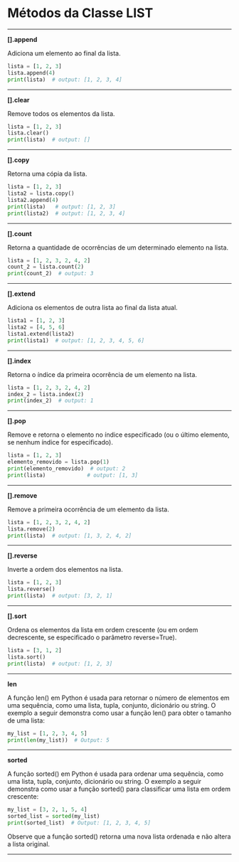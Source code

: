 # **Métodos da Classe LIST**
---

**[].append**

Adiciona um elemento ao final da lista.

~~~py
lista = [1, 2, 3]
lista.append(4)
print(lista)  # output: [1, 2, 3, 4]
~~~

---

**[].clear**

Remove todos os elementos da lista. 

~~~py
lista = [1, 2, 3]
lista.clear()
print(lista)  # output: []
~~~

---

**[].copy**

Retorna uma cópia da lista.

~~~py
lista = [1, 2, 3]
lista2 = lista.copy()
lista2.append(4)
print(lista)   # output: [1, 2, 3]
print(lista2)  # output: [1, 2, 3, 4]
~~~

---

**[].count**

Retorna a quantidade de ocorrências de um determinado elemento na lista. 

~~~py
lista = [1, 2, 3, 2, 4, 2]
count_2 = lista.count(2)
print(count_2)  # output: 3
~~~

---

**[].extend**

Adiciona os elementos de outra lista ao final da lista atual. 

~~~py
lista1 = [1, 2, 3]
lista2 = [4, 5, 6]
lista1.extend(lista2)
print(lista1)  # output: [1, 2, 3, 4, 5, 6]

~~~

---

**[].index**

Retorna o índice da primeira ocorrência de um elemento na lista.

~~~py
lista = [1, 2, 3, 2, 4, 2]
index_2 = lista.index(2)
print(index_2)  # output: 1

~~~
---

**[].pop**

Remove e retorna o elemento no índice especificado (ou o último elemento, se nenhum índice for especificado).

~~~py
lista = [1, 2, 3]
elemento_removido = lista.pop(1)
print(elemento_removido)  # output: 2
print(lista)             # output: [1, 3]
~~~
---

**[].remove**

Remove a primeira ocorrência de um elemento da lista. 

~~~py
lista = [1, 2, 3, 2, 4, 2]
lista.remove(2)
print(lista)  # output: [1, 3, 2, 4, 2]
~~~

---

**[].reverse**

Inverte a ordem dos elementos na lista. 

~~~py
lista = [1, 2, 3]
lista.reverse()
print(lista)  # output: [3, 2, 1]
~~~

---

**[].sort**

Ordena os elementos da lista em ordem crescente (ou em ordem decrescente, se especificado o parâmetro reverse=True). 

~~~py
lista = [3, 1, 2]
lista.sort()
print(lista)  # output: [1, 2, 3]
~~~

---

**len**

A função len() em Python é usada para retornar o número de elementos em uma sequência, como uma lista, tupla, conjunto, dicionário ou string. O exemplo a seguir demonstra como usar a função len() para obter o tamanho de uma lista:

~~~py
my_list = [1, 2, 3, 4, 5]
print(len(my_list))  # Output: 5
~~~

---

**sorted**

A função sorted() em Python é usada para ordenar uma sequência, como uma lista, tupla, conjunto, dicionário ou string. O exemplo a seguir demonstra como usar a função sorted() para classificar uma lista em ordem crescente:

~~~py
my_list = [3, 2, 1, 5, 4]
sorted_list = sorted(my_list)
print(sorted_list)  # Output: [1, 2, 3, 4, 5]
~~~

Observe que a função sorted() retorna uma nova lista ordenada e não altera a lista original.

---
